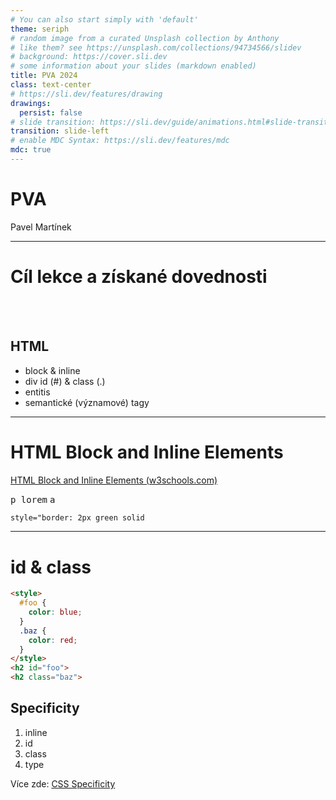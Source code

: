 ```yaml
---
# You can also start simply with 'default'
theme: seriph
# random image from a curated Unsplash collection by Anthony
# like them? see https://unsplash.com/collections/94734566/slidev
# background: https://cover.sli.dev
# some information about your slides (markdown enabled)
title: PVA 2024
class: text-center
# https://sli.dev/features/drawing
drawings:
  persist: false
# slide transition: https://sli.dev/guide/animations.html#slide-transitions
transition: slide-left
# enable MDC Syntax: https://sli.dev/features/mdc
mdc: true
---
```


# PVA 

Pavel Martínek

---

# Cíl lekce a získané dovednosti

<br>
<br>

## HTML

- block & inline
- div id (#) & class (.)
- entitis
- semantické (významové) tagy

---

# HTML Block and Inline Elements

[HTML Block and Inline Elements (w3schools.com)](https://www.w3schools.com/html/html_blocks.asp)

 <kbd>p lorem</kbd> 
 <kbd>a</kbd> 

 ```html
style="border: 2px green solid
```

---

# id & class
 
```html
<style>
  #foo {
    color: blue;
  }
  .baz {
    color: red;
  }
</style>
<h2 id="foo">
<h2 class="baz">
```

## Specificity

1. inline
2. id
3. class
4. type

Více zde: [CSS Specificity](https://www.w3schools.com/css/css_specificity.asp)
